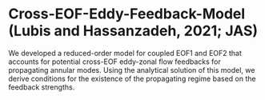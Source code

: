 # Cross-EOF-Eddy-Feedback-Model (Lubis and Hassanzadeh, 2021; JAS)

We developed a reduced-order model for coupled EOF1 and EOF2 that accounts for potential cross-EOF eddy-zonal flow feedbacks for propagating annular modes. Using the analytical solution of this model, we derive conditions for the existence of the propagating regime based on the feedback strengths.

